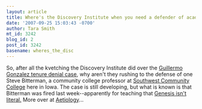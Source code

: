 ```yaml
---
layout: article
title: Where's the Discovery Institute when you need a defender of academic freedom?
date: '2007-09-25 15:03:43 -0700'
author: Tara Smith
mt_id: 3242
blog_id: 2
post_id: 3242
basename: wheres_the_disc
---
```

So, after all the kvetching the Discovery Institute did over the [Guillermo Gonzalez tenure denial case](http://scienceblogs.com/aetiology/2007/05/up_is_down_black_is_white.php), why aren't they rushing to the defense of one Steve Bitterman, a community college professor at [Southwest Community College](http://www.swcc.cc.ia.us/) here in Iowa.  The case is still developing, but what is known is that Bitterman was fired last week--apparently for teaching that [Genesis isn't literal.](http://www.desmoinesregister.com/apps/pbcs.dll/article?AID=/20070921/NEWS/70921045)  More over at [Aetiology](http://scienceblogs.com/aetiology/2007/09/wheres_the_discovery_institute.php)...
